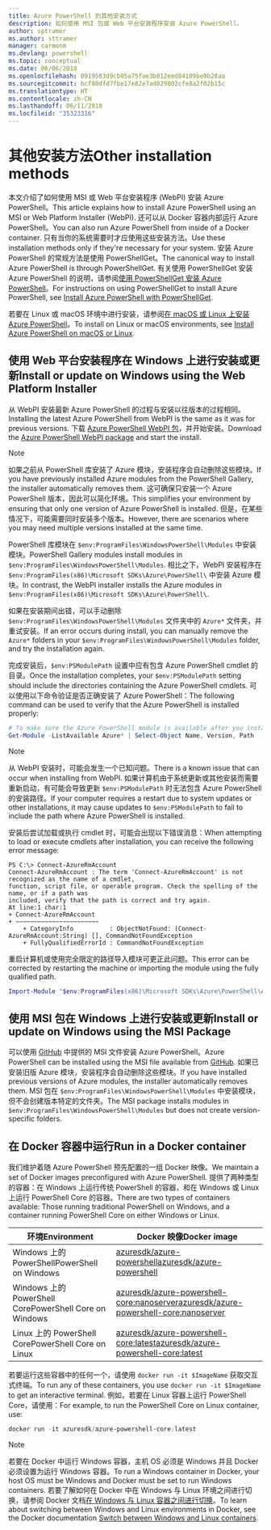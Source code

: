 ```yaml
---
title: Azure PowerShell 的其他安装方式
description: 如何使用 MSI 包或 Web 平台安装程序安装 Azure PowerShell。
author: sptramer
ms.author: sttramer
manager: carmonm
ms.devlang: powershell
ms.topic: conceptual
ms.date: 06/06/2018
ms.openlocfilehash: 0919583d9cb05a75fae3b812eed84109be8b28aa
ms.sourcegitcommit: bcf80dfd7fbe17e82e7ad029802cfe8a2f02b15c
ms.translationtype: HT
ms.contentlocale: zh-CN
ms.lasthandoff: 06/11/2018
ms.locfileid: "35323316"
---
```

# <a name="other-installation-methods"></a><span data-ttu-id="b1908-103">其他安装方法</span><span class="sxs-lookup"><span data-stu-id="b1908-103">Other installation methods</span></span>

<span data-ttu-id="b1908-104">本文介绍了如何使用 MSI 或 Web 平台安装程序 (WebPI) 安装 Azure PowerShell。</span><span class="sxs-lookup"><span data-stu-id="b1908-104">This article explains how to install Azure PowerShell using an MSI or Web Platform Installer (WebPI).</span></span> <span data-ttu-id="b1908-105">还可以从 Docker 容器内部运行 Azure PowerShell。</span><span class="sxs-lookup"><span data-stu-id="b1908-105">You can also run Azure PowerShell from inside of a Docker container.</span></span> <span data-ttu-id="b1908-106">只有当你的系统需要时才应使用这些安装方法。</span><span class="sxs-lookup"><span data-stu-id="b1908-106">Use these installation methods only if they're necessary for your system.</span></span> <span data-ttu-id="b1908-107">安装 Azure PowerShell 的常规方法是使用 PowerShellGet。</span><span class="sxs-lookup"><span data-stu-id="b1908-107">The canonical way to install Azure PowerShell is through PowerShellGet.</span></span> <span data-ttu-id="b1908-108">有关使用 PowerShellGet 安装 Azure PowerShell 的说明，请参阅[使用 PowerShellGet 安装 Azure PowerShell](install-azurerm-ps.md)。</span><span class="sxs-lookup"><span data-stu-id="b1908-108">For instructions on using PowerShellGet to install Azure PowerShell, see [Install Azure PowerShell with PowerShellGet](install-azurerm-ps.md).</span></span>

<span data-ttu-id="b1908-109">若要在 Linux 或 macOS 环境中进行安装，请参阅[在 macOS 或 Linux 上安装 Azure PowerShell](install-azurermps-maclinux.md)。</span><span class="sxs-lookup"><span data-stu-id="b1908-109">To install on Linux or macOS environments, see [Install Azure PowerShell on macOS or Linux](install-azurermps-maclinux.md).</span></span>

## <a name="install-or-update-on-windows-using-the-web-platform-installer"></a><span data-ttu-id="b1908-110">使用 Web 平台安装程序在 Windows 上进行安装或更新</span><span class="sxs-lookup"><span data-stu-id="b1908-110">Install or update on Windows using the Web Platform Installer</span></span>

<span data-ttu-id="b1908-111">从 WebPI 安装最新 Azure PowerShell 的过程与安装以往版本的过程相同。</span><span class="sxs-lookup"><span data-stu-id="b1908-111">Installing the latest Azure PowerShell from WebPI is the same as it was for previous versions.</span></span>
<span data-ttu-id="b1908-112">下载 [Azure PowerShell WebPI 包](http://aka.ms/webpi-azps)，并开始安装。</span><span class="sxs-lookup"><span data-stu-id="b1908-112">Download the [Azure PowerShell WebPI package](http://aka.ms/webpi-azps) and start the install.</span></span>

> [!NOTE]
> <span data-ttu-id="b1908-113">如果之前从 PowerShell 库安装了 Azure 模块，安装程序会自动删除这些模块。</span><span class="sxs-lookup"><span data-stu-id="b1908-113">If you have previously installed Azure modules from the PowerShell Gallery, the installer automatically removes them.</span></span> <span data-ttu-id="b1908-114">这可确保只安装一个 Azure PowerShell 版本，因此可以简化环境。</span><span class="sxs-lookup"><span data-stu-id="b1908-114">This simplifies your environment by ensuring that only one version of Azure PowerShell is installed.</span></span> <span data-ttu-id="b1908-115">但是，在某些情况下，可能需要同时安装多个版本。</span><span class="sxs-lookup"><span data-stu-id="b1908-115">However, there are scenarios where you may need multiple versions installed at the same time.</span></span>
>
> <span data-ttu-id="b1908-116">PowerShell 库模块在 `$env:ProgramFiles\WindowsPowerShell\Modules` 中安装模块。</span><span class="sxs-lookup"><span data-stu-id="b1908-116">PowerShell Gallery modules install modules in `$env:ProgramFiles\WindowsPowerShell\Modules`.</span></span> <span data-ttu-id="b1908-117">相比之下，WebPI 安装程序在 `$env:ProgramFiles(x86)\Microsoft SDKs\Azure\PowerShell\` 中安装 Azure 模块。</span><span class="sxs-lookup"><span data-stu-id="b1908-117">In contrast, the WebPI installer installs the Azure modules in `$env:ProgramFiles(x86)\Microsoft SDKs\Azure\PowerShell\`.</span></span>
>
> <span data-ttu-id="b1908-118">如果在安装期间出错，可以手动删除 `$env:ProgramFiles\WindowsPowerShell\Modules` 文件夹中的 `Azure*` 文件夹，并重试安装。</span><span class="sxs-lookup"><span data-stu-id="b1908-118">If an error occurs during install, you can manually remove the `Azure*` folders in your `$env:ProgramFiles\WindowsPowerShell\Modules` folder, and try the installation again.</span></span>

<span data-ttu-id="b1908-119">完成安装后，`$env:PSModulePath` 设置中应有包含 Azure PowerShell cmdlet 的目录。</span><span class="sxs-lookup"><span data-stu-id="b1908-119">Once the installation completes, your `$env:PSModulePath` setting should include the directories containing the Azure PowerShell cmdlets.</span></span> <span data-ttu-id="b1908-120">可以使用以下命令验证是否正确安装了 Azure PowerShell：</span><span class="sxs-lookup"><span data-stu-id="b1908-120">The following command can be used to verify that the Azure PowerShell is installed properly:</span></span>

```powershell
# To make sure the Azure PowerShell module is available after you install
Get-Module -ListAvailable Azure* | Select-Object Name, Version, Path
```

> [!NOTE]
> <span data-ttu-id="b1908-121">从 WebPI 安装时，可能会发生一个已知问题。</span><span class="sxs-lookup"><span data-stu-id="b1908-121">There is a known issue that can occur when installing from WebPI.</span></span> <span data-ttu-id="b1908-122">如果计算机由于系统更新或其他安装而需要重新启动，有可能会导致更新 `$env:PSModulePath` 时无法包含 Azure PowerShell 的安装路径。</span><span class="sxs-lookup"><span data-stu-id="b1908-122">If your computer requires a restart due to system updates or other installations, it may cause updates to `$env:PSModulePath` to fail to include the path where Azure PowerShell is installed.</span></span>

<span data-ttu-id="b1908-123">安装后尝试加载或执行 cmdlet 时，可能会出现以下错误消息：</span><span class="sxs-lookup"><span data-stu-id="b1908-123">When attempting to load or execute cmdlets after installation, you can receive the following error message:</span></span>

```
PS C:\> Connect-AzureRmAccount
Connect-AzureRmAccount : The term 'Connect-AzureRmAccount' is not recognized as the name of a cmdlet,
function, script file, or operable program. Check the spelling of the name, or if a path was
included, verify that the path is correct and try again.
At line:1 char:1
+ Connect-AzureRmAccount
+ ~~~~~~~~~~~~~~~~~~~~~~~
    + CategoryInfo          : ObjectNotFound: (Connect-AzureRmAccount:String) [], CommandNotFoundException
    + FullyQualifiedErrorId : CommandNotFoundException
```

<span data-ttu-id="b1908-124">重启计算机或使用完全限定的路径导入模块可更正此问题。</span><span class="sxs-lookup"><span data-stu-id="b1908-124">This error can be corrected by restarting the machine or importing the module using the fully qualified path.</span></span>

```powershell
Import-Module "$env:ProgramFiles(x86)\Microsoft SDKs\Azure\PowerShell\AzureRM.psd1"
```

## <a name="install-or-update-on-windows-using-the-msi-package"></a><span data-ttu-id="b1908-125">使用 MSI 包在 Windows 上进行安装或更新</span><span class="sxs-lookup"><span data-stu-id="b1908-125">Install or update on Windows using the MSI Package</span></span>

<span data-ttu-id="b1908-126">可以使用 [GitHub](https://aka.ms/azps-release) 中提供的 MSI 文件安装 Azure PowerShell。</span><span class="sxs-lookup"><span data-stu-id="b1908-126">Azure PowerShell can be installed using the MSI file available from [GitHub](https://aka.ms/azps-release).</span></span> <span data-ttu-id="b1908-127">如果已安装旧版 Azure 模块，安装程序会自动删除这些模块。</span><span class="sxs-lookup"><span data-stu-id="b1908-127">If you have installed previous versions of Azure modules, the installer automatically removes them.</span></span> <span data-ttu-id="b1908-128">MSI 包在 `$env:ProgramFiles\WindowsPowerShell\Modules` 中安装模块，但不会创建版本特定的文件夹。</span><span class="sxs-lookup"><span data-stu-id="b1908-128">The MSI package installs modules in `$env:ProgramFiles\WindowsPowerShell\Modules` but does not create version-specific folders.</span></span>

## <a name="run-in-a-docker-container"></a><span data-ttu-id="b1908-129">在 Docker 容器中运行</span><span class="sxs-lookup"><span data-stu-id="b1908-129">Run in a Docker container</span></span>

<span data-ttu-id="b1908-130">我们维护着随 Azure PowerShell 预先配置的一组 Docker 映像。</span><span class="sxs-lookup"><span data-stu-id="b1908-130">We maintain a set of Docker images preconfigured with Azure PowerShell.</span></span> <span data-ttu-id="b1908-131">提供了两种类型的容器：在 Windows 上运行传统 PowerShell 的容器，和在 Windows 或 Linux 上运行 PowerShell Core 的容器。</span><span class="sxs-lookup"><span data-stu-id="b1908-131">There are two types of containers available: Those running traditional PowerShell on Windows, and a container running PowerShell Core on either Windows or Linux.</span></span>

| <span data-ttu-id="b1908-132">环境</span><span class="sxs-lookup"><span data-stu-id="b1908-132">Environment</span></span> | <span data-ttu-id="b1908-133">Docker 映像</span><span class="sxs-lookup"><span data-stu-id="b1908-133">Docker image</span></span> |
|-------------|--------------|
| <span data-ttu-id="b1908-134">Windows 上的 PowerShell</span><span class="sxs-lookup"><span data-stu-id="b1908-134">PowerShell on Windows</span></span> | [<span data-ttu-id="b1908-135">azuresdk/azure-powershell</span><span class="sxs-lookup"><span data-stu-id="b1908-135">azuresdk/azure-powershell</span></span>](https://hub.docker.com/r/azuresdk/azure-powershell/) |
| <span data-ttu-id="b1908-136">Windows 上的 PowerShell Core</span><span class="sxs-lookup"><span data-stu-id="b1908-136">PowerShell Core on Windows</span></span> | [<span data-ttu-id="b1908-137">azuresdk/azure-powershell-core:nanoserver</span><span class="sxs-lookup"><span data-stu-id="b1908-137">azuresdk/azure-powershell-core:nanoserver</span></span>](https://hub.docker.com/r/azuresdk/azure-powershell-core/) |
| <span data-ttu-id="b1908-138">Linux 上的 PowerShell Core</span><span class="sxs-lookup"><span data-stu-id="b1908-138">PowerShell Core on Linux</span></span> | [<span data-ttu-id="b1908-139">azuresdk/azure-powershell-core:latest</span><span class="sxs-lookup"><span data-stu-id="b1908-139">azuresdk/azure-powershell-core:latest</span></span>](https://hub.docker.com/r/azuresdk/azure-powershell-core/) |

<span data-ttu-id="b1908-140">若要运行这些容器中的任何一个，请使用 `docker run -it $ImageName` 获取交互式终端。</span><span class="sxs-lookup"><span data-stu-id="b1908-140">To run any of these containers, you use `docker run -it $ImageName` to get an interactive terminal.</span></span> <span data-ttu-id="b1908-141">例如，若要在 Linux 容器上运行 PowerShell Core，请使用：</span><span class="sxs-lookup"><span data-stu-id="b1908-141">For example, to run the PowerShell Core on Linux container, use:</span></span>

```powershell
docker run -it azuresdk/azure-powershell-core:latest
```

> [!NOTE]
> <span data-ttu-id="b1908-142">若要在 Docker 中运行 Windows 容器，主机 OS 必须是 Windows 并且 Docker 必须设置为运行 Windows 容器。</span><span class="sxs-lookup"><span data-stu-id="b1908-142">To run a Windows container in Docker, your host OS must be Windows and Docker must be set to run Windows containers.</span></span> <span data-ttu-id="b1908-143">若要了解如何在 Docker 中在 Windows 与 Linux 环境之间进行切换，请参阅 Docker 文档[在 Windows 与 Linux 容器之间进行切换](https://docs.docker.com/docker-for-windows/#switch-between-windows-and-linux-containers)。</span><span class="sxs-lookup"><span data-stu-id="b1908-143">To learn about switching between Windows and Linux environments in Docker, see the Docker documentation [Switch between Windows and Linux containers](https://docs.docker.com/docker-for-windows/#switch-between-windows-and-linux-containers).</span></span>